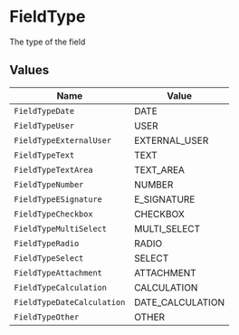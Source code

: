 # FieldType

The type of the field


## Values

| Name                       | Value                      |
| -------------------------- | -------------------------- |
| `FieldTypeDate`            | DATE                       |
| `FieldTypeUser`            | USER                       |
| `FieldTypeExternalUser`    | EXTERNAL_USER              |
| `FieldTypeText`            | TEXT                       |
| `FieldTypeTextArea`        | TEXT_AREA                  |
| `FieldTypeNumber`          | NUMBER                     |
| `FieldTypeESignature`      | E_SIGNATURE                |
| `FieldTypeCheckbox`        | CHECKBOX                   |
| `FieldTypeMultiSelect`     | MULTI_SELECT               |
| `FieldTypeRadio`           | RADIO                      |
| `FieldTypeSelect`          | SELECT                     |
| `FieldTypeAttachment`      | ATTACHMENT                 |
| `FieldTypeCalculation`     | CALCULATION                |
| `FieldTypeDateCalculation` | DATE_CALCULATION           |
| `FieldTypeOther`           | OTHER                      |